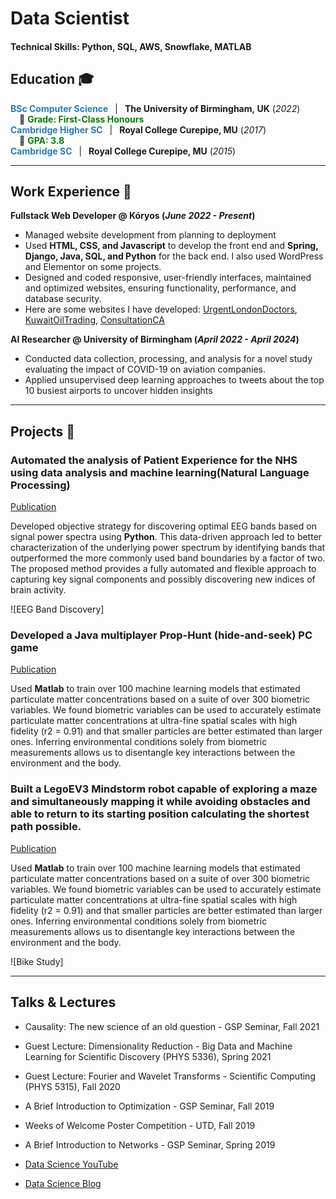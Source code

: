 # Data Scientist

#### Technical Skills: Python, SQL, AWS, Snowflake, MATLAB

## Education 🎓
**<span style="color : #267CB9;">BSc Computer Science</span>** &ensp;|&ensp; **The University of Birmingham,󠁧󠁢󠁥󠁮 UK** (_2022_)  
&emsp;🔹 **<span style="color : green">Grade: First-Class Honours</span>**  
**<span style="color : #267CB9;">Cambridge Higher SC</span>** &ensp;|&ensp; **Royal College Curepipe, MU** (_2017_)  
&emsp;🔹 **<span style="color : green">GPA: 3.8</span>**  
**<span style="color : #267CB9;">Cambridge SC</span>** &ensp;|&ensp; **Royal College Curepipe, MU** (_2015_)  
  
  ---

## Work Experience 💼
**Fullstack Web Developer @ Kóryos (_June 2022 - Present_)**
- Managed website development from planning to deployment
- Used **HTML, CSS, and Javascript** to develop the front end and **Spring, Django, Java, SQL, and Python** for the back end. I also used WordPress and Elementor on some projects.
- Designed and coded responsive, user-friendly interfaces, maintained and optimized websites, ensuring functionality, performance, and database security.
- Here are some websites I have developed: [UrgentLondonDoctors](https://uld.london), [KuwaitOilTrading](https://highproof-kw.com/), [ConsultationCA](https://dallata.ca) 

**AI Researcher @ University of Birmingham (_April 2022 - April 2024_)**
- Conducted data collection, processing, and analysis for a novel study evaluating the impact of COVID-19 on aviation companies.
- Applied unsupervised deep learning approaches to tweets about the top 10 busiest airports to uncover hidden insights

---

## Projects 📑
### Automated the analysis of Patient Experience for the NHS using data analysis and machine learning(Natural Language Processing)
[Publication](https://kavishmuthoora.notion.site/Data-analysis-of-NHS-patient-reviews-using-Artificial-Intelligence-f080c0a68b8d482cb041b481b5345134)

Developed objective strategy for discovering optimal EEG bands based on signal power spectra using **Python**. This data-driven approach led to better characterization of the underlying power spectrum by identifying bands that outperformed the more commonly used band boundaries by a factor of two. The proposed method provides a fully automated and flexible approach to capturing key signal components and possibly discovering new indices of brain activity.

![EEG Band Discovery]

### Developed a Java multiplayer Prop-Hunt (hide-and-seek) PC game
[Publication](https://www.mdpi.com/1424-8220/22/11/4240)

Used **Matlab** to train over 100 machine learning models that estimated particulate matter concentrations based on a suite of over 300 biometric variables. We found biometric variables can be used to accurately estimate particulate matter concentrations at ultra-fine spatial scales with high fidelity (r2 = 0.91) and that smaller particles are better estimated than larger ones. Inferring environmental conditions solely from biometric measurements allows us to disentangle key interactions between the environment and the body.

### Built a LegoEV3 Mindstorm robot capable of exploring a maze and simultaneously mapping it while avoiding obstacles and able to return to its starting position calculating the shortest path possible.
[Publication](https://www.mdpi.com/1424-8220/22/11/4240)

Used **Matlab** to train over 100 machine learning models that estimated particulate matter concentrations based on a suite of over 300 biometric variables. We found biometric variables can be used to accurately estimate particulate matter concentrations at ultra-fine spatial scales with high fidelity (r2 = 0.91) and that smaller particles are better estimated than larger ones. Inferring environmental conditions solely from biometric measurements allows us to disentangle key interactions between the environment and the body.

![Bike Study]

---

## Talks & Lectures
- Causality: The new science of an old question - GSP Seminar, Fall 2021
- Guest Lecture: Dimensionality Reduction - Big Data and Machine Learning for Scientific Discovery (PHYS 5336), Spring 2021
- Guest Lecture: Fourier and Wavelet Transforms - Scientific Computing (PHYS 5315), Fall 2020
- A Brief Introduction to Optimization - GSP Seminar, Fall 2019
- Weeks of Welcome Poster Competition - UTD, Fall 2019
- A Brief Introduction to Networks - GSP Seminar, Spring 2019

- [Data Science YouTube](https://www.youtube.com/channel/UCa9gErQ9AE5jT2DZLjXBIdA)

- [Data Science Blog](https://medium.com/@shawhin)
